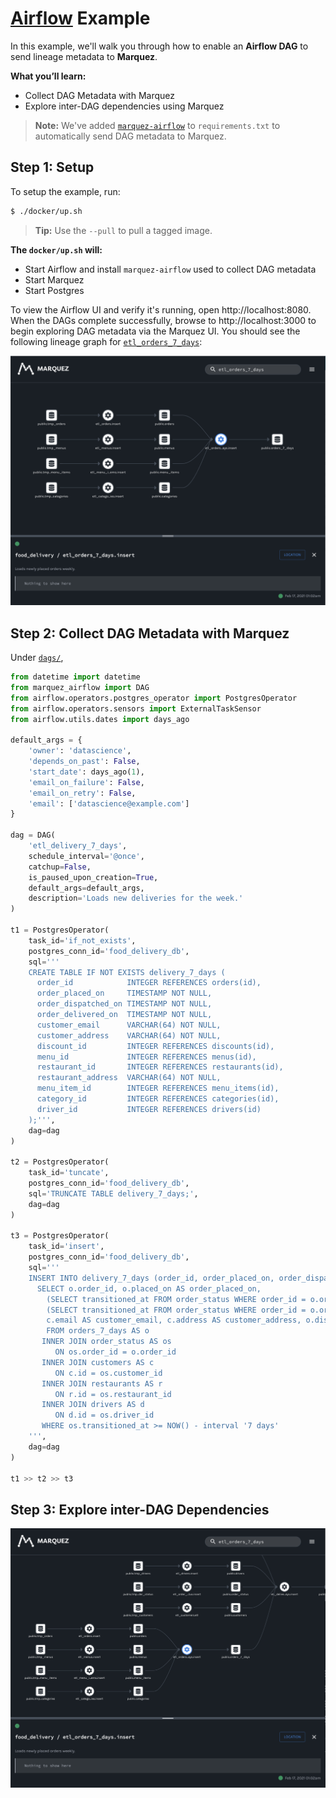 # [Airflow](https://airflow.apache.org) Example

In this example, we'll walk you through how to enable an **Airflow DAG** to send lineage metadata to **Marquez**.

**What you’ll learn:**

* Collect DAG Metadata with Marquez
* Explore inter-DAG dependencies using Marquez

> **Note:** We've added [`marquez-airflow`](https://github.com/MarquezProject/marquez/tree/main/integrations/airflow) to `requirements.txt` to automatically send DAG metadata to Marquez.

## Step 1: Setup

To setup the example, run:

```bash
$ ./docker/up.sh
```

> **Tip:** Use the `--pull` to pull a tagged image.

**The `docker/up.sh` will:**

* Start Airflow and install `marquez-airflow` used to collect DAG metadata
* Start Marquez
* Start Postgres

To view the Airflow UI and verify it's running, open http://localhost:8080. When the DAGs complete successfully, browse to http://localhost:3000 to begin exploring DAG metadata via the Marquez UI. You should see the following lineage graph for [`etl_orders_7_days`](https://github.com/MarquezProject/marquez/blob/main/examples/airflow/dags/etl_orders_7_days.py):

![](./docs/lineage-view-0.png)

## Step 2: Collect DAG Metadata with Marquez

Under [`dags/`](),

```python
from datetime import datetime
from marquez_airflow import DAG
from airflow.operators.postgres_operator import PostgresOperator
from airflow.operators.sensors import ExternalTaskSensor
from airflow.utils.dates import days_ago

default_args = {
    'owner': 'datascience',
    'depends_on_past': False,
    'start_date': days_ago(1),
    'email_on_failure': False,
    'email_on_retry': False,
    'email': ['datascience@example.com']
}

dag = DAG(
    'etl_delivery_7_days',
    schedule_interval='@once',
    catchup=False,
    is_paused_upon_creation=True,
    default_args=default_args,
    description='Loads new deliveries for the week.'
)

t1 = PostgresOperator(
    task_id='if_not_exists',
    postgres_conn_id='food_delivery_db',
    sql='''
    CREATE TABLE IF NOT EXISTS delivery_7_days (
      order_id            INTEGER REFERENCES orders(id),
      order_placed_on     TIMESTAMP NOT NULL,
      order_dispatched_on TIMESTAMP NOT NULL,
      order_delivered_on  TIMESTAMP NOT NULL,
      customer_email      VARCHAR(64) NOT NULL,
      customer_address    VARCHAR(64) NOT NULL,
      discount_id         INTEGER REFERENCES discounts(id),
      menu_id             INTEGER REFERENCES menus(id),
      restaurant_id       INTEGER REFERENCES restaurants(id),
      restaurant_address  VARCHAR(64) NOT NULL,
      menu_item_id        INTEGER REFERENCES menu_items(id),
      category_id         INTEGER REFERENCES categories(id),
      driver_id           INTEGER REFERENCES drivers(id)
    );''',
    dag=dag
)

t2 = PostgresOperator(
    task_id='tuncate',
    postgres_conn_id='food_delivery_db',
    sql='TRUNCATE TABLE delivery_7_days;',
    dag=dag
)

t3 = PostgresOperator(
    task_id='insert',
    postgres_conn_id='food_delivery_db',
    sql='''
    INSERT INTO delivery_7_days (order_id, order_placed_on, order_dispatched_on, order_delivered_on, customer_email, customer_address, discount_id, menu_id, restaurant_id, restaurant_address, menu_item_id, category_id, driver_id)
      SELECT o.order_id, o.placed_on AS order_placed_on,
        (SELECT transitioned_at FROM order_status WHERE order_id = o.order_id AND status = 'DISPATCHED') AS order_dispatched_on,
        (SELECT transitioned_at FROM order_status WHERE order_id = o.order_id AND status = 'DELIVERED') AS order_delivered_on,
        c.email AS customer_email, c.address AS customer_address, o.discount_id, o.menu_id, o.restaurant_id, r.address, o.menu_item_id, o.category_id, d.id AS driver_id
        FROM orders_7_days AS o
       INNER JOIN order_status AS os
          ON os.order_id = o.order_id
       INNER JOIN customers AS c
          ON c.id = os.customer_id
       INNER JOIN restaurants AS r
          ON r.id = os.restaurant_id
       INNER JOIN drivers AS d
          ON d.id = os.driver_id
       WHERE os.transitioned_at >= NOW() - interval '7 days'
    ''',
    dag=dag
)

t1 >> t2 >> t3
```

## Step 3: Explore inter-DAG Dependencies

![](./docs/lineage-view-1.png)



